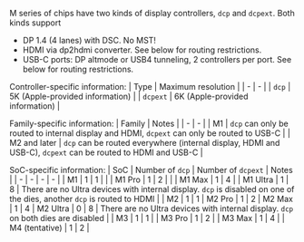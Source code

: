 M series of chips have two kinds of display controllers, `dcp` and `dcpext`. Both kinds support
- DP 1.4 (4 lanes) with DSC. No MST!
- HDMI via dp2hdmi converter. See below for routing restrictions.
- USB-C ports: DP altmode or USB4 tunneling, 2 controllers per port. See below for routing restrictions.

Controller-specific information:
| Type | Maximum resolution |
| - | - |
| `dcp` | 5K (Apple-provided information) |
| `dcpext` | 6K (Apple-provided information) |

Family-specific information:
| Family | Notes |
| - | - |
| M1 | `dcp` can only be routed to internal display and HDMI, `dcpext` can only be routed to USB-C |
| M2 and later | `dcp` can be routed everywhere (internal display, HDMI and USB-C), `dcpext` can be routed to HDMI and USB-C |

SoC-specific information:
| SoC | Number of `dcp` | Number of `dcpext` | Notes |
| - | - | - | - |
| M1 | 1 | 1 | |
| M1 Pro | 1 | 2 | |
| M1 Max | 1 | 4 |
| M1 Ultra | 1 | 8 | There are no Ultra devices with internal display. `dcp` is disabled on one of the dies, another `dcp` is routed to HDMI |
| M2 | 1 | 1
| M2 Pro | 1 | 2
| M2 Max | 1 | 4
| M2 Ultra | 0 | 8 | There are no Ultra devices with internal display. `dcp` on both dies are disabled |
| M3 | 1 | 1 |
| M3 Pro | 1 | 2 |
| M3 Max | 1 | 4 |
| M4 (tentative) | 1 | 2 |


